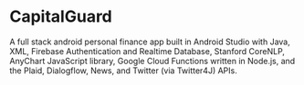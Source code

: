 # CapitalGuard
A full stack android personal finance app built in Android Studio with Java, XML, Firebase Authentication and Realtime Database, Stanford CoreNLP, AnyChart JavaScript library, Google Cloud Functions written in Node.js, and the Plaid, Dialogflow, News, and Twitter (via Twitter4J) APIs.
